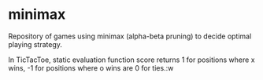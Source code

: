 # minimax
Repository of games using minimax (alpha-beta pruning) to decide optimal playing 
strategy. 

In TicTacToe, static evaluation function score returns 1 for positions where
x wins, -1 for positions where o wins are 0 for ties.:w

